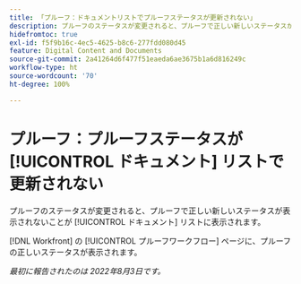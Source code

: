 ```yaml
---
title: 「プルーフ：ドキュメントリストでプルーフステータスが更新されない」
description: プルーフのステータスが変更されると、プルーフで正しい新しいステータスが表示されないことがドキュメントリストに表示されます。
hidefromtoc: true
exl-id: f5f9b16c-4ec5-4625-b8c6-277fdd080d45
feature: Digital Content and Documents
source-git-commit: 2a41264d6f477f51eaeda6ae3675b1a6d816249c
workflow-type: ht
source-wordcount: '70'
ht-degree: 100%

---
```


# プルーフ：プルーフステータスが [!UICONTROL ドキュメント] リストで更新されない

<!--Won't fix tab, article live by request-->

プルーフのステータスが変更されると、プルーフで正しい新しいステータスが表示されないことが [!UICONTROL ドキュメント] リストに表示されます。

[!DNL Workfront] の [!UICONTROL プルーフワークフロー] ページに、プルーフの正しいステータスが表示されます。

_最初に報告されたのは 2022年8月3日です。_
